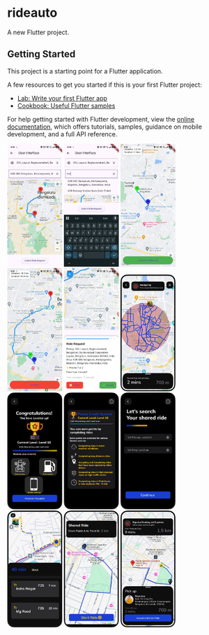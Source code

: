 # rideauto

A new Flutter project.

## Getting Started

This project is a starting point for a Flutter application.

A few resources to get you started if this is your first Flutter project:

- [Lab: Write your first Flutter app](https://docs.flutter.dev/get-started/codelab)
- [Cookbook: Useful Flutter samples](https://docs.flutter.dev/cookbook)

For help getting started with Flutter development, view the
[online documentation](https://docs.flutter.dev/), which offers tutorials,
samples, guidance on mobile development, and a full API reference.


<span>
    <img src="assets/image1" alt="Image 1" width="25%">
    <img src="assets/image2" alt="Image 2" width="25%">
    <img src="assets/image3" alt="Image 3" width="25%">
    <img src="assets/image4" alt="Image 4" width="25%">
    <img src="assets/image5" alt="Image 5" width="25%">
    <img src="assets/image6" alt="Image 6" width="25%">
    <img src="assets/image7" alt="Image 7" width="25%">
    <img src="assets/image8" alt="Image 8" width="25%">
    <img src="assets/image9" alt="Image 9" width="25%">
    <img src="assets/image10" alt="Image 10" width="25%">
    <img src="assets/image11" alt="Image 11" width="25%">
    <img src="assets/image12" alt="Image 12" width="25%">
</span>
